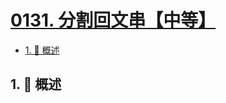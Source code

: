 # [0131. 分割回文串【中等】](https://github.com/Tdahuyou/TNotes.leetcode/tree/main/notes/0131.%20%E5%88%86%E5%89%B2%E5%9B%9E%E6%96%87%E4%B8%B2%E3%80%90%E4%B8%AD%E7%AD%89%E3%80%91)

<!-- region:toc -->

- [1. 📝 概述](#1--概述)

<!-- endregion:toc -->

## 1. 📝 概述
